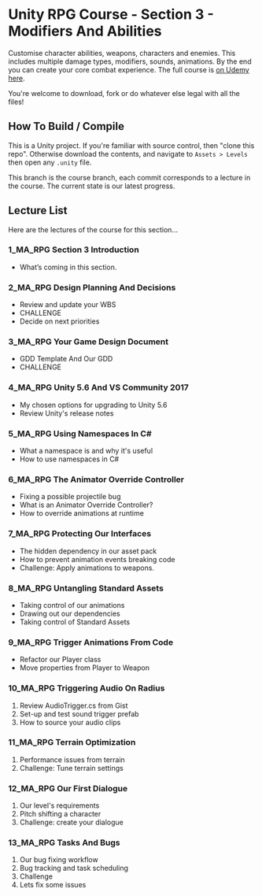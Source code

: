 ﻿# Unity RPG Course - Section 3 - Modifiers And Abilities

Customise character abilities, weapons, characters and enemies. This includes multiple damage types, modifiers, sounds, animations. By the end you can create your core combat experience. The full course is [on Udemy here](https://www.udemy.com/unityrpg).

You're welcome to download, fork or do whatever else legal with all the files!

## How To Build / Compile
This is a Unity project. If you're familiar with source control, then "clone this repo". Otherwise download the contents, and navigate to `Assets > Levels` then open any `.unity` file.

This branch is the course branch, each commit corresponds to a lecture in the course. The current state is our latest progress.

## Lecture List
Here are the lectures of the course for this section...

### 1_MA_RPG Section 3 Introduction

+ What’s coming in this section.


### 2_MA_RPG Design Planning And Decisions

+ Review and update your WBS
+ CHALLENGE
+ Decide on next priorities


### 3_MA_RPG Your Game Design Document

+ GDD Template And Our GDD
+ CHALLENGE


### 4_MA_RPG Unity 5.6 And VS Community 2017
+ My chosen options for upgrading to Unity 5.6
+ Review Unity's release notes


### 5_MA_RPG Using Namespaces In C#
+ What a namespace is and why it's useful
+ How to use namespaces in C#


### 6_MA_RPG The Animator Override Controller
+ Fixing a possible projectile bug
+ What is an Animator Override Controller?
+ How to override animations at runtime


### 7_MA_RPG Protecting Our Interfaces
+ The hidden dependency in our asset pack
+ How to prevent animation events breaking code
+ Challenge: Apply animations to weapons.


### 8_MA_RPG Untangling Standard Assets
+ Taking control of our animations
+ Drawing out our dependencies
+ Taking control of Standard Assets


### 9_MA_RPG Trigger Animations From Code
+ Refactor our Player class
+ Move properties from Player to Weapon


### 10_MA_RPG Triggering Audio On Radius
1. Review AudioTrigger.cs from Gist
2. Set-up and test sound trigger prefab
3. How to source your audio clips


### 11_MA_RPG Terrain Optimization
1. Performance issues from terrain
2. Challenge: Tune terrain settings


### 12_MA_RPG Our First Dialogue
1. Our level's requirements
2. Pitch shifting a character
3. Challenge: create your dialogue


### 13_MA_RPG Tasks And Bugs
1. Our bug fixing workflow
2. Bug tracking and task scheduling
3. Challenge
4. Lets fix some issues
